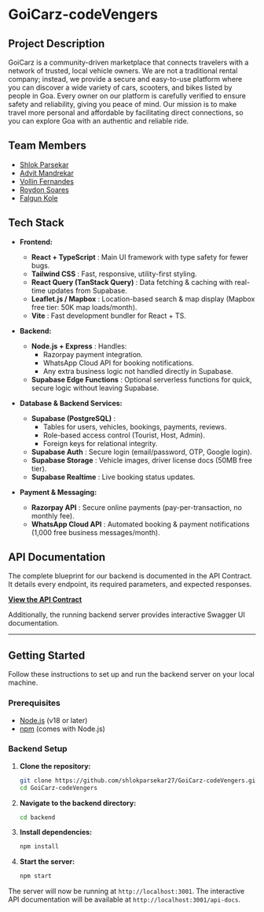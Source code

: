 # GoiCarz-codeVengers

## Project Description
GoiCarz is a community-driven marketplace that connects travelers with a network of trusted, local vehicle owners. We are not a traditional rental company; instead, we provide a secure and easy-to-use platform where you can discover a wide variety of cars, scooters, and bikes listed by people in Goa. Every owner on our platform is carefully verified to ensure safety and reliability, giving you peace of mind. Our mission is to make travel more personal and affordable by facilitating direct connections, so you can explore Goa with an authentic and reliable ride.

## Team Members
- [Shlok Parsekar](https://github.com/shlokparsekar27)
- [Advit Mandrekar](https://github.com/MandrekarAdvit)  
- [Vollin Fernandes](https://github.com/vollin-git)  
- [Roydon Soares](https://github.com/soares-roydon)  
- [Falgun Kole](https://github.com/FalgunKole)  

## Tech Stack

* **Frontend:**
    * **React + TypeScript** : Main UI framework with type safety for fewer bugs.
    * **Tailwind CSS** : Fast, responsive, utility-first styling.
    * **React Query (TanStack Query)** : Data fetching & caching with real-time updates from Supabase.
    * **Leaflet.js / Mapbox** : Location-based search & map display (Mapbox free tier: 50K map loads/month).
    * **Vite** : Fast development bundler for React + TS.

* **Backend:**
  * **Node.js + Express** : Handles:
    * Razorpay payment integration.
    * WhatsApp Cloud API for booking notifications.
    * Any extra business logic not handled directly in Supabase.
  * **Supabase Edge Functions** : Optional serverless functions for quick, secure logic without leaving Supabase.

* **Database & Backend Services:**
  * **Supabase (PostgreSQL)** :
    * Tables for users, vehicles, bookings, payments, reviews.
    * Role-based access control (Tourist, Host, Admin).
    * Foreign keys for relational integrity.
  * **Supabase Auth** : Secure login (email/password, OTP, Google login).
  * **Supabase Storage** : Vehicle images, driver license docs (50MB free tier).
  * **Supabase Realtime** : Live booking status updates.

* **Payment & Messaging:**
  * **Razorpay API** : Secure online payments (pay-per-transaction, no monthly fee).
  * **WhatsApp Cloud API** : Automated booking & payment notifications (1,000 free business messages/month).
 
## API Documentation

The complete blueprint for our backend is documented in the API Contract. It details every endpoint, its required parameters, and expected responses.

**[View the API Contract](./API_CONTRACT.md)**

Additionally, the running backend server provides interactive Swagger UI documentation.

---
## Getting Started

Follow these instructions to set up and run the backend server on your local machine.

### **Prerequisites**
* [Node.js](https://nodejs.org/) (v18 or later)
* [npm](https://www.npmjs.com/) (comes with Node.js)

### **Backend Setup**

1.  **Clone the repository:**
    ```bash
    git clone https://github.com/shlokparsekar27/GoiCarz-codeVengers.git
    cd GoiCarz-codeVengers
    ```

2.  **Navigate to the backend directory:**
    ```bash
    cd backend
    ```
    
3.  **Install dependencies:**
    ```bash
    npm install
    ```

4.  **Start the server:**
    ```bash
    npm start
    ```

The server will now be running at `http://localhost:3001`.
The interactive API documentation will be available at `http://localhost:3001/api-docs`.
